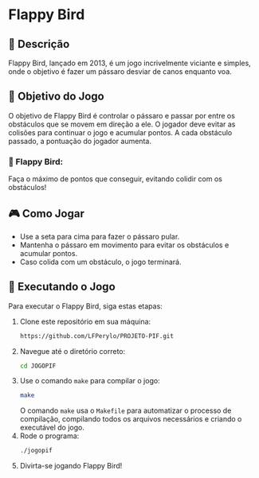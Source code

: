 # Flappy Bird

## 📄 Descrição
Flappy Bird, lançado em 2013, é um jogo incrivelmente viciante e simples, onde o objetivo é fazer um pássaro desviar de canos enquanto voa.

## 🎯 Objetivo do Jogo
O objetivo de Flappy Bird é controlar o pássaro e passar por entre os obstáculos que se movem em direção a ele. O jogador deve evitar as colisões para continuar o jogo e acumular pontos. A cada obstáculo passado, a pontuação do jogador aumenta.

### 🐔 Flappy Bird:
Faça o máximo de pontos que conseguir, evitando colidir com os obstáculos!

## 🎮 Como Jogar
- Use a seta para cima para fazer o pássaro pular.
- Mantenha o pássaro em movimento para evitar os obstáculos e acumular pontos.
- Caso colida com um obstáculo, o jogo terminará.

## 🚀 Executando o Jogo
Para executar o Flappy Bird, siga estas etapas:

1. Clone este repositório em sua máquina:
    ```sh
    https://github.com/LFPerylo/PROJETO-PIF.git
    ```
2. Navegue até o diretório correto:
    ```sh
    cd JOGOPIF
    ```
3. Use o comando `make` para compilar o jogo:
    ```sh
    make
    ```
    O comando `make` usa o `Makefile` para automatizar o processo de compilação, compilando todos os arquivos necessários e criando o executável do jogo.
4. Rode o programa:
    ```sh
    ./jogopif
    ```
5. Divirta-se jogando Flappy Bird!



